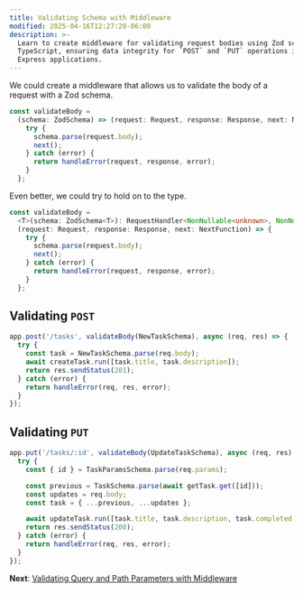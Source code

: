 ```yaml
---
title: Validating Schema with Middleware
modified: 2025-04-16T12:27:20-06:00
description: >-
  Learn to create middleware for validating request bodies using Zod schemas in
  TypeScript, ensuring data integrity for `POST` and `PUT` operations in your
  Express applications.
---
```


We could create a middleware that allows us to validate the body of a request with a Zod schema.

```ts
const validateBody =
  (schema: ZodSchema) => (request: Request, response: Response, next: NextFunction) => {
    try {
      schema.parse(request.body);
      next();
    } catch (error) {
      return handleError(request, response, error);
    }
  };
```

Even better, we could try to hold on to the type.

```ts
const validateBody =
  <T>(schema: ZodSchema<T>): RequestHandler<NonNullable<unknown>, NonNullable<unknown>, T> =>
  (request: Request, response: Response, next: NextFunction) => {
    try {
      schema.parse(request.body);
      next();
    } catch (error) {
      return handleError(request, response, error);
    }
  };
```

## Validating `POST`

```ts
app.post('/tasks', validateBody(NewTaskSchema), async (req, res) => {
  try {
    const task = NewTaskSchema.parse(req.body);
    await createTask.run([task.title, task.description]);
    return res.sendStatus(201);
  } catch (error) {
    return handleError(req, res, error);
  }
});
```

## Validating `PUT`

```ts
app.put('/tasks/:id', validateBody(UpdateTaskSchema), async (req, res) => {
  try {
    const { id } = TaskParamsSchema.parse(req.params);

    const previous = TaskSchema.parse(await getTask.get([id]));
    const updates = req.body;
    const task = { ...previous, ...updates };

    await updateTask.run([task.title, task.description, task.completed, id]);
    return res.sendStatus(200);
  } catch (error) {
    return handleError(req, res, error);
  }
});
```

**Next**: [Validating Query and Path Parameters with Middleware](validating-query-and-path-parameters)
